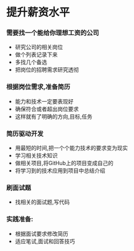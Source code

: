 # 提升薪资水平
### 需要找一个能给你理想工资的公司
- 研究公司的相关岗位
- 做个列表记录下来
- 多找几个备选
- 把岗位的招聘需求研究透彻
### 根据岗位需求,准备简历
- 能力和技术一定要表现好
- 确保符合或者超出岗位要求
- 这样就有了明确的方向,目标,任务
### 简历驱动开发
- 用最短的时间,把一个个能力技术的要求变为现实
- 学习相关技术知识
- 做相关项目,将GitHub上的项目变成自己的
- 将学习到的技术应用到项目中总结介绍
### 刷面试题
- 找相关的面试题,写代码
### 实践准备:
- 根据面试要求修改简历
- 适应笔试,面试和回答技巧
